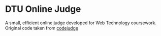 DTU Online Judge
=========
A small, efficient online judge developed for Web Technology coursework.
Original code taken from  [codejudge](https://github.com/sankha93/codejudge) 

